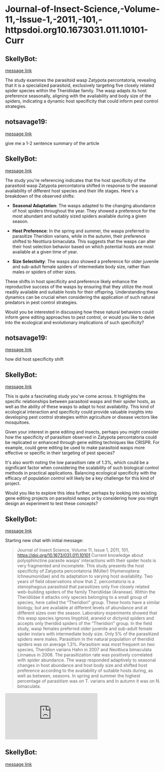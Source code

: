 # Journal-of-Insect-Science,-Volume-11,-Issue-1,-2011,-101,-httpsdoi.org10.1673031.011.10101-Curr

## **SkellyBot**:

 [message link](https://discord.com/channels/1194766712680222800/1219770702488535162/1219771130332577882) 

 The study examines the parasitoid wasp Zatypota percontatoria, revealing that it is a specialized parasitoid, exclusively targeting five closely related spider species within the Theridiidae family. The wasp adapts its host preference seasonally, aligning with the availability and body size of the spiders, indicating a dynamic host specificity that could inform pest control strategies.

## **notsavage19**:

 [message link](https://discord.com/channels/1194766712680222800/1219770702488535162/1219771128248270991) 

 give me a 1-2 sentence summary of the article

## **SkellyBot**:

 [message link](https://discord.com/channels/1194766712680222800/1219770702488535162/1219770982529630279) 

 The study you're referencing indicates that the host specificity of the parasitoid wasp Zatypota percontatoria shifted in response to the seasonal availability of different host species and their life stages. Here's a breakdown of the observed shifts:

- **Seasonal Adaptation**: The wasps adapted to the changing abundance of host spiders throughout the year. They showed a preference for the most abundant and suitably sized spiders available during a given season.
  
- **Host Preference**: In the spring and summer, the wasps preferred to parasitize Theridion varians, while in the autumn, their preference shifted to Neottiura bimaculata. This suggests that the wasps can alter their host selection behavior based on which potential hosts are most available at a given time of year.

- **Size Selectivity**: The wasps also showed a preference for older juvenile and sub-adult female spiders of intermediate body size, rather than males or spiders of other sizes.

These shifts in host specificity and preference likely enhance the reproductive success of the wasps by ensuring that they utilize the most readily available and suitable hosts for their offspring. Understanding these dynamics can be crucial when considering the application of such natural predators in pest control strategies. 

Would you be interested in discussing how these natural behaviors could inform gene editing approaches to pest control, or would you like to delve into the ecological and evolutionary implications of such specificity?

## **notsavage19**:

 [message link](https://discord.com/channels/1194766712680222800/1219770702488535162/1219770979870314637) 

 how did host specificity shift

## **SkellyBot**:

 [message link](https://discord.com/channels/1194766712680222800/1219770702488535162/1219770716740911134) 

 This is quite a fascinating study you've come across. It highlights the specific relationships between parasitoid wasps and their spider hosts, as well as the ability of these wasps to adapt to host availability. This kind of ecological interaction and specificity could provide valuable insights into developing pest control strategies within agriculture or disease vectors like mosquitoes. 

Given your interest in gene editing and insects, perhaps you might consider how the specificity of parasitism observed in Zatypota percontatoria could be replicated or enhanced through gene editing techniques like CRISPR. For example, could gene editing be used to make parasitoid wasps more effective or specific in their targeting of pest species? 

It's also worth noting the low parasitism rate of 1.3%, which could be a significant factor when considering the scalability of such biological control methods in practical applications. Balancing ecological specificity with the efficacy of population control will likely be a key challenge for this kind of project.

Would you like to explore this idea further, perhaps by looking into existing gene editing projects on parasitoid wasps or by considering how you might design an experiment to test these concepts?

## **SkellyBot**:

 [message link](https://discord.com/channels/1194766712680222800/1219770702488535162/1219770705990909955) 

 Starting new chat with initial message:

> Journal of Insect Science, Volume 11, Issue 1, 2011, 101, https://doi.org/10.1673/031.011.10101 Current knowledge about polysphinctine parasite wasps’ interactions with their spider hosts is very fragmented and incomplete. This study presents the host specificity of Zatypota percontatoria (Müller) (Hymenoptera: Ichneumonidae) and its adaptation to varying host availability. Two years of field observations show that Z. percontatoria is a stenophagous parasitoid that parasitizes only five closely related web-building spiders of the family Theridiidae (Araneae). Within the Theridiidae it attacks only species belonging to a small group of species, here called the “Theridiori” group. These hosts have a similar biology, but are available at different levels of abundance and at different sizes over the season. Laboratory experiments showed that this wasp species ignores linyphiid, araneid or dictynid spiders and accepts only theridiid spiders of the “Theridiori” group. In the field study, wasp females preferred older juvenile and sub-adult female spider instars with intermediate body size. Only 5% of the parasitized spiders were males. Parasitism in the natural population of theridiid spiders was on average 1.3%. Parasitism was most frequent on two species, Theridion varians Hahn in 2007 and Neottiura bimaculata Linnaeus in 2008. The parasitization rate was positively correlated with spider abundance. The wasp responded adaptively to seasonal changes in host abundance and host body size and shifted host preference according to the availability of suitable hosts during, as well as between, seasons. In spring and summer the highest percentage of parasitism was on T. varians and in autumn it was on N. bimaculata.

![chat-1219770702488535162.json](https://cdn.discordapp.com/attachments/1219770702488535162/1219771159822995606/chat-1219770702488535162.json?ex=6615bdea&is=660348ea&hm=c3fb9ddf42560ee0f213d7760352cc953c60215e0d4e3822e8336655f5ca6ecb&)

## **SkellyBot**:

 [message link](https://discord.com/channels/1194766712680222800/1219770702488535162/1219770703927181414) 

 

